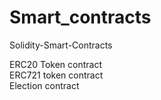 # Smart_contracts
Solidity-Smart-Contracts

ERC20 Token contract  
ERC721 token contract  
Election contract
